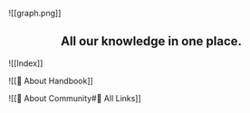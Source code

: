 ![[graph.png]]
<div align="center">
	<h2>All our knowledge in one place.</h2>
</div>

![[Index]]

![[📕 About Handbook]]

![[🥳 About Community#🔗 All Links]]